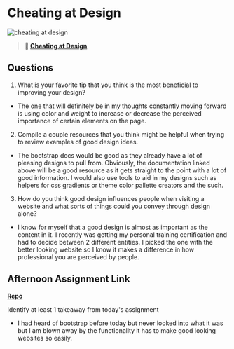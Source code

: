 # Cheating at Design

![cheating at design](https://bcw.blob.core.windows.net/public/img/courses/5247609446691139)

> **📖 [Cheating at Design](https://codeworksacademy.com/fs-student-guide/resources/wk1/04-Cheating-at-Design)**

## Questions

1. What is your favorite tip that you think is the most beneficial to improving your design?
- The one that will definitely be in my thoughts constantly moving forward is using color and weight to increase or decrease the perceived importance of certain elements on the page.
2. Compile a couple resources that you think might be helpful when trying to review examples of good design ideas.
- The bootstrap docs would be good as they already have a lot of pleasing designs to pull from. Obviously, the documentation linked above will be a good resource as it gets straight to the point with a lot of good information. I would also use tools to aid in my designs such as helpers for css gradients or theme color pallette creators and the such.
3. How do you think good design influences people when visiting a website and what sorts of things could you convey through design alone?
- I know for myself that a good design is almost as important as the content in it. I recently was getting my personal training certification and had to decide between 2 different entities. I picked the one with the better looking website so I know it makes a difference in how professional you are perceived by people.

## Afternoon Assignment Link

**[Repo](https://github.com/pkrueger/bootstrap-site-clone)**

Identify at least 1 takeaway from today's assignment
- I had heard of bootstrap before today but never looked into what it was but I am blown away by the functionality it has to make good looking websites so easily.